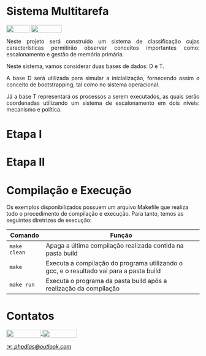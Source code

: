 # Sistema Multitarefa

<p>
<div style="display: inline-block;">
<img align="center" height="20px" width="60px" src="https://img.shields.io/badge/C%2B%2B-00599C?style=for-the-badge&logo=c%2B%2B&logoColor=white"/> 
<img align="center" height="20px" width="80px" src="https://img.shields.io/badge/Made%20for-VSCode-1f425f.svg"/> 
</p>

<p align="justify">
Neste projeto será construído um sistema de classificação cujas características permitirão observar conceitos importantes como: escalonamento e gestão de memória primária. 
</p>

<p align="justify">
Neste sistema, vamos considerar duas bases de dados: D e T. 
</p>

<p align="justify">
A base D será utilizada para simular a inicialização, fornecendo assim o conceito de bootstrapping, tal como no sistema operacional.
</p>

<p align="justify">
Já a base T representará os processos a serem executados, as quais serão coordenadas utilizando um sistema de escalonamento em dois níveis: mecanismo e política. 
</p>

# Etapa I

# Etapa II

# Compilação e Execução

Os exemplos disponibilizados possuem um arquivo Makefile que realiza todo o procedimento de compilação e execução. Para tanto, temos as seguintes diretrizes de execução:


| Comando                |  Função                                                                                           |                     
| -----------------------| ------------------------------------------------------------------------------------------------- |
|  `make clean`          | Apaga a última compilação realizada contida na pasta build                                        |
|  `make`                | Executa a compilação do programa utilizando o gcc, e o resultado vai para a pasta build           |
|  `make run`            | Executa o programa da pasta build após a realização da compilação                                 |


# Contatos

<div style="display: inline-block;">
<a href="https://t.me/phpdias">
<img align="center" height="20px" width="90px" src="https://img.shields.io/badge/Telegram-2CA5E0?style=for-the-badge&logo=telegram&logoColor=white"/> 
</a>

<a href="https://www.linkedin.com/in/phpd/">
<img align="center" height="20px" width="90px" src="https://img.shields.io/badge/LinkedIn-0077B5?style=for-the-badge&logo=linkedin&logoColor=white"/>
</a>

</div>

<p> </p>


<a style="color:black" href="mailto:michel@cefetmg.br?subject=[GitHub]%20Source%20Dynamic%20Lists">
✉️ <i>phpdias@outlook.com</i>
</a>
